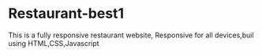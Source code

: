 # Restaurant-best1
This is a fully responsive restaurant website, Responsive for all devices,buil using HTML,CSS,Javascript
